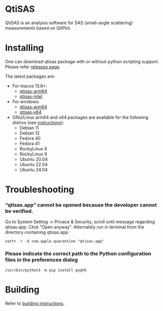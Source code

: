 # QtiSAS

QtiSAS is an analysis software for SAS (small-angle scattering) measurements
based on QtiPlot.

# Installing

One can download qtisas package with or without python scripting support. Please
refer [releases page](https://iffgit.fz-juelich.de/qtisas/qtisas/-/releases).

The latest packages are:

 * For macos 13.6+:
   * [qtisas-arm64](https://iffgit.fz-juelich.de/api/v4/projects/1655/packages/generic/qtisas/v0.12.0/qtisas-v0.12.0-arm64.dmg)
   * [qtisas-intel](https://iffgit.fz-juelich.de/api/v4/projects/1655/packages/generic/qtisas/v0.12.0/qtisas-v0.12.0-intel.dmg)
 * For windows:
   * [qtisas-arm64](https://iffgit.fz-juelich.de/api/v4/projects/1655/packages/generic/qtisas/v0.12.0/qtisas-v0.12.0-arm64.exe)
   * [qtisas-x64](https://iffgit.fz-juelich.de/api/v4/projects/1655/packages/generic/qtisas/v0.12.0/qtisas-v0.12.0-x64.exe)
 * GNU/Linux arm64 and x64 packages are available for the following distros (see [instructions](https://software.opensuse.org//download.html?project=home%3Akholostov&package=qtisas)):
   * Debian 11
   * Debian 12
   * Fedora 40
   * Fedora 41
   * RockyLinux 8
   * RockyLinux 9
   * Ubuntu 20.04
   * Ubuntu 22.04
   * Ubuntu 24.04

# Troubleshooting

### “qtisas.app” cannot be opened because the developer cannot be verified.

Go to System Setting -> Privace & Security, scroll until message regarding
qtisas.app. Click "Open anyway".
Alternately run in terminal from the directory containing qtisas.app:

    xattr -r -d com.apple.quarantine "qtisas.app"

### Please indicate the correct path to the Python configuration files in the preferences dialog

    /usr/bin/python3 -m pip install pyqt6

# Building

Refer to [building instructions](build.md).
